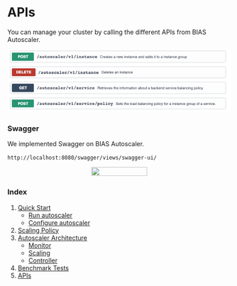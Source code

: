 # APIs

You can manage your cluster by calling the different APIs from BIAS Autoscaler.

![](../img/apis.png)

### Swagger
We implemented Swagger on BIAS Autoscaler.

```
http://localhost:8080/swagger/views/swagger-ui/
```
 
<p align="center"><img src="https://bias-cloud.github.io/BIAS-Autoscaler/docs/img/BIAS_Swagger_print.png" height="50%" width="50%"> </p>

### Index

1. [Quick Start](../src/1-quick-start.md)
   - [Run autoscaler](../src/1-1-run.md)
   - [Configure autoscaler](../src/1-2-configure.md)
2. [Scaling Policy](../src/2-scaling-policy.md)
3. [Autoscaler Architecture](../src/3-architecture.md)
   - [Monitor](../src/3-1-monitor.md)
   - [Scaling](3-2-scaling.md)
   - [Controller](../src/3-3-controller.md)
4. [Benchmark Tests](../src/4-benchmark-tests.md)
5. [APIs](../src/5-apis.md)
